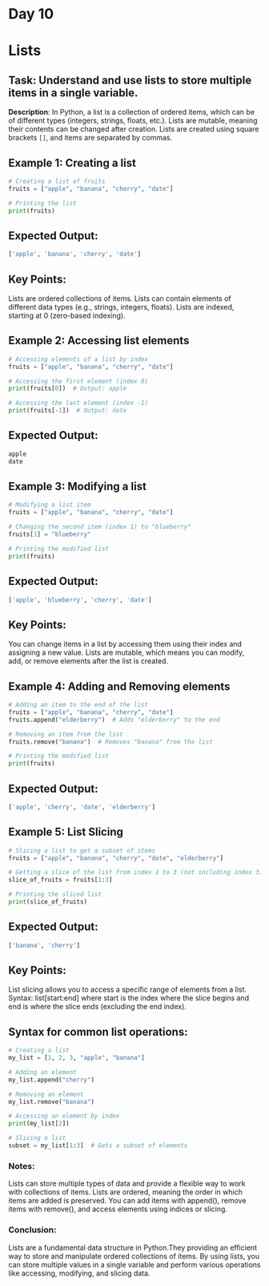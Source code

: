 # Day 10
# Lists

## **Task**: Understand and use lists to store multiple items in a single variable.

**Description**:
In Python, a list is a collection of ordered items, which can be of different types (integers, strings, floats, etc.). Lists are mutable, meaning their contents can be changed after creation. Lists are created using square brackets `[]`, and items are separated by commas.

## Example 1: Creating a list

```python
# Creating a list of fruits
fruits = ["apple", "banana", "cherry", "date"]

# Printing the list
print(fruits)
```
## Expected Output:
```python
['apple', 'banana', 'cherry', 'date']
```
## Key Points:
Lists are ordered collections of items.
Lists can contain elements of different data types (e.g., strings, integers, floats).
Lists are indexed, starting at 0 (zero-based indexing).

## Example 2: Accessing list elements
```python
# Accessing elements of a list by index
fruits = ["apple", "banana", "cherry", "date"]

# Accessing the first element (index 0)
print(fruits[0])  # Output: apple

# Accessing the last element (index -1)
print(fruits[-1])  # Output: date
```

## Expected Output:
```python
apple
date
```
## Example 3: Modifying a list
```python
# Modifying a list item
fruits = ["apple", "banana", "cherry", "date"]

# Changing the second item (index 1) to "blueberry"
fruits[1] = "blueberry"

# Printing the modified list
print(fruits)
```
## Expected Output:
```python
['apple', 'blueberry', 'cherry', 'date']
```
## Key Points:
You can change items in a list by accessing them using their index and assigning a new value.
Lists are mutable, which means you can modify, add, or remove elements after the list is created.

## Example 4: Adding and Removing elements
```python
# Adding an item to the end of the list
fruits = ["apple", "banana", "cherry", "date"]
fruits.append("elderberry")  # Adds "elderberry" to the end

# Removing an item from the list
fruits.remove("banana")  # Removes "banana" from the list

# Printing the modified list
print(fruits)
```
## Expected Output:
```python
['apple', 'cherry', 'date', 'elderberry']
```
## Example 5: List Slicing
```python
# Slicing a list to get a subset of items
fruits = ["apple", "banana", "cherry", "date", "elderberry"]

# Getting a slice of the list from index 1 to 3 (not including index 3)
slice_of_fruits = fruits[1:3]

# Printing the sliced list
print(slice_of_fruits)
```
## Expected Output:
```python
['banana', 'cherry']
```
## Key Points:
List slicing allows you to access a specific range of elements from a list.
Syntax: list[start:end] where start is the index where the slice begins and end is where the slice ends (excluding the end index).

## Syntax for common list operations:
```python
# Creating a list
my_list = [1, 2, 3, "apple", "banana"]

# Adding an element
my_list.append("cherry")

# Removing an element
my_list.remove("banana")

# Accessing an element by index
print(my_list[2])

# Slicing a list
subset = my_list[1:3]  # Gets a subset of elements
```
### Notes:
Lists can store multiple types of data and provide a flexible way to work with collections of items.
Lists are ordered, meaning the order in which items are added is preserved.
You can add items with append(), remove items with remove(), and access elements using indices or slicing.

### Conclusion:
Lists are a fundamental data structure in Python.They
providing an efficient way to store and manipulate ordered collections of items. By using lists, you can store multiple values in a single variable and perform various operations like accessing, modifying, and slicing data.
